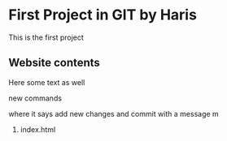 # First Project in GIT by Haris

This is the first project

## Website contents

Here some text as well

new commands

where it says add new changes and commit with a message m

1. index.html
